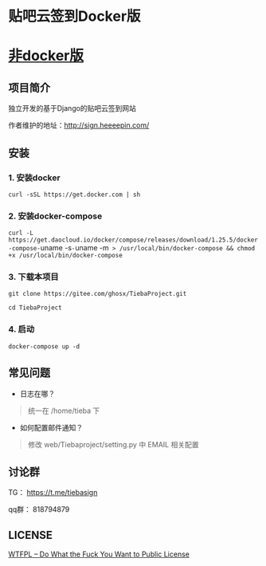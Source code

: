 # 贴吧云签到Docker版

# [非docker版](https://github.com/ghosx/TiebaProject)

## 项目简介

独立开发的基于Django的贴吧云签到网站 

作者维护的地址：http://sign.heeeepin.com/

## 安装

### 1. 安装docker

`curl -sSL https://get.docker.com | sh`

### 2. 安装docker-compose

`curl -L https://get.daocloud.io/docker/compose/releases/download/1.25.5/docker-compose-`uname -s`-`uname -m` > /usr/local/bin/docker-compose && chmod +x /usr/local/bin/docker-compose`

### 3. 下载本项目

`git clone https://gitee.com/ghosx/TiebaProject.git`

`cd TiebaProject`


### 4. 启动

`docker-compose up -d`

## 常见问题

- 日志在哪？

> 统一在 /home/tieba 下

- 如何配置邮件通知？

> 修改 web/Tiebaproject/setting.py 中 EMAIL 相关配置

## 讨论群

TG： https://t.me/tiebasign

qq群： 818794879

## LICENSE

[WTFPL – Do What the Fuck You Want to Public License](http://www.wtfpl.net/about/)

